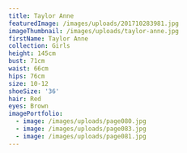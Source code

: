 ```yaml
---
title: Taylor Anne
featuredImage: /images/uploads/201710283981.jpg
imageThumbnail: /images/uploads/taylor-anne.jpg
firstName: Taylor Anne
collection: Girls
height: 145cm
bust: 71cm
waist: 66cm
hips: 76cm
size: 10-12
shoeSize: '36'
hair: Red
eyes: Brown
imagePortfolio:
  - image: /images/uploads/page080.jpg
  - image: /images/uploads/page083.jpg
  - image: /images/uploads/page081.jpg
---
```


